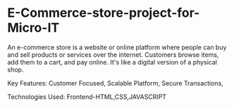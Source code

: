 # E-Commerce-store-project-for-Micro-IT
An e-commerce store is a website or online platform where people can buy and sell products or services over the internet. Customers browse items, add them to a cart, and pay online. 
It's like a digital version of a physical shop.

Key Features:
Customer Focused,
Scalable Platform,
Secure Transactions,

Technologies Used:
Frontend-HTML,CSS,JAVASCRIPT


